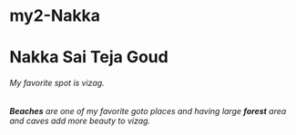 # my2-Nakka
# Nakka Sai Teja Goud
###### My favorite spot is vizag.
###### **Beaches** are one of my favorite goto places and having large **forest** area and caves add more beauty to vizag.
